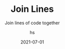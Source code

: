 ---
date: 2021-07-01
title: Join Lines
technologies: [java]
topics: [editing]
author: hs
subtitle: Join lines of code together
thumbnail: ./thumbnail.png
cardThumbnail: ./card.png
shortVideo:
  poster: ./tip.png
  url: https://youtu.be/tvt3swsbxVw 
leadin: |
  Place the caret on the line that you want to join a lower line too and press **⌃⇧J** (macOS), or **Ctrl+Shift+J** (Windows/Linux), to join lines of code.
 
---